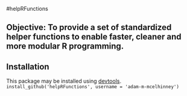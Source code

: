 #helpRFunctions

## Objective: To provide a set of standardized helper functions to enable faster, cleaner and more modular R programming.

## Installation
This package may be installed using [devtools](http://cran.r-project.org/web/packages/devtools/index.html). 
`install_github('helpRFunctions', username = 'adam-m-mcelhinney')`


